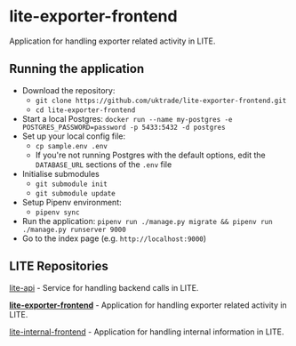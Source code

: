 # lite-exporter-frontend

Application for handling exporter related activity in LITE.

## Running the application

* Download the repository:
  * `git clone https://github.com/uktrade/lite-exporter-frontend.git`
  * `cd lite-exporter-frontend`
* Start a local Postgres: `docker run --name my-postgres -e POSTGRES_PASSWORD=password -p 5433:5432 -d postgres`
* Set up your local config file:
  * `cp sample.env .env`
  * If you're not running Postgres with the default options, edit the `DATABASE_URL` sections of the `.env` file
* Initialise submodules
  * `git submodule init`
  * `git submodule update`
* Setup Pipenv environment:
  * `pipenv sync`
* Run the application: `pipenv run ./manage.py migrate && pipenv run ./manage.py runserver 9000`
* Go to the index page (e.g. `http://localhost:9000`)

## LITE Repositories

[lite-api](https://github.com/uktrade/lite-api) - Service for handling backend calls in LITE.

**[lite-exporter-frontend](https://github.com/uktrade/lite-exporter-frontend)** - Application for handling exporter related activity in LITE.

[lite-internal-frontend](https://github.com/uktrade/lite-internal-frontend) - Application for handling internal information in LITE.
